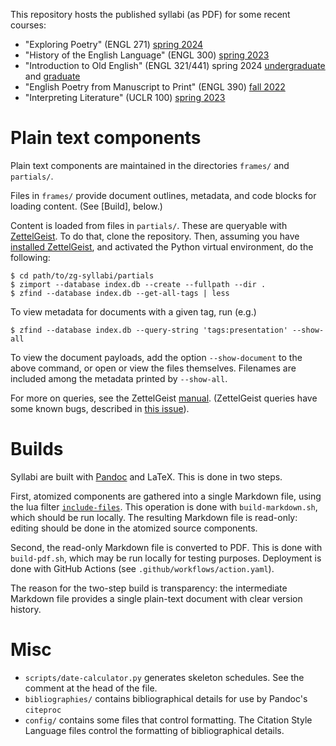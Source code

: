 This repository hosts the published syllabi (as PDF) for some recent courses:

- "Exploring Poetry" (ENGL 271)
  [spring 2024](https://icornelius.github.io/zg-syllabi/files/engl271-2024-spring.pdf)
- "History of the English Language" (ENGL 300)
  [spring 2023](https://icornelius.github.io/zg-syllabi/files/engl300-2023-spring.pdf)
- "Introduction to Old English" (ENGL 321/441)
  spring 2024 [undergraduate](https://icornelius.github.io/zg-syllabi/files/engl321-2024-spring.pdf)
  and [graduate](https://icornelius.github.io/zg-syllabi/files/engl441-2024-spring.pdf)
- "English Poetry from Manuscript to Print" (ENGL 390)
  [fall 2022](https://icornelius.github.io/zg-syllabi/files/engl390-2022-fall.pdf)
- "Interpreting Literature" (UCLR 100)
  [spring 2023](https://icornelius.github.io/zg-syllabi/files/uclr100-2023-spring.pdf)

# Plain text components
Plain text components are maintained in the directories `frames/` and `partials/`.

Files in `frames/` provide document outlines, metadata, and code blocks for loading content.
(See [Build], below.)

Content is loaded from files in `partials/`.
These are queryable with [ZettelGeist](https://zettelgeist.org/).
To do that, clone the repository.
Then, assuming you have [installed ZettelGeist](https://github.com/ZettelGeist/zettelgeist/wiki/Installing-the-Tools), and activated the Python virtual environment, do the following:

```shell
$ cd path/to/zg-syllabi/partials
$ zimport --database index.db --create --fullpath --dir .
$ zfind --database index.db --get-all-tags | less
```

To view metadata for documents with a given tag, run (e.g.)

```shell
$ zfind --database index.db --query-string 'tags:presentation' --show-all
```

To view the document payloads, add the option `--show-document` to the above command, or open or view the files themselves.
Filenames are included among the metadata printed by `--show-all`.

For more on queries, see the ZettelGeist [manual](https://github.com/ZettelGeist/zettelgeist/wiki/Manual#zfind).
(ZettelGeist queries have some known bugs, described in [this issue](https://github.com/ZettelGeist/zettelgeist/issues/38)).

# Builds
Syllabi are built with [Pandoc](https://pandoc.org/) and LaTeX.
This is done in two steps.

First, atomized components are gathered into a single Markdown file, using the lua filter [`include-files`](https://github.com/pandoc/lua-filters/tree/master/include-files).
This operation is done with `build-markdown.sh`, which should be run locally.
The resulting Markdown file is read-only: editing should be done in the atomized source components.

Second, the read-only Markdown file is converted to PDF.
This is done with `build-pdf.sh`, which may be run locally for testing purposes.
Deployment is done with GitHub Actions (see `.github/workflows/action.yaml`).

The reason for the two-step build is transparency:
the intermediate Markdown file provides a single plain-text document with clear version history.

# Misc
- `scripts/date-calculator.py` generates skeleton schedules. See the comment at the head of the file.
- `bibliographies/` contains bibliographical details for use by Pandoc's `citeproc`
- `config/` contains some files that control formatting.
  The Citation Style Language files control the formatting of bibliographical details.
